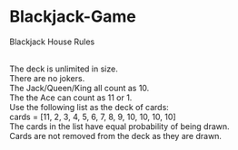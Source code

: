 # Blackjack-Game
Blackjack House Rules<br><br>

The deck is unlimited in size.<br>
There are no jokers. <br>
The Jack/Queen/King all count as 10.<br>
The the Ace can count as 11 or 1.<br>
Use the following list as the deck of cards:<br>
cards = [11, 2, 3, 4, 5, 6, 7, 8, 9, 10, 10, 10, 10]<br>
The cards in the list have equal probability of being drawn.<br>
Cards are not removed from the deck as they are drawn.<br>

